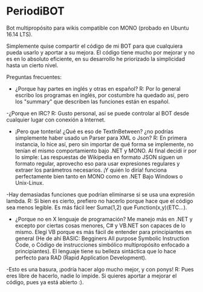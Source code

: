 # PeriodiBOT
Bot multipropósito para wikis compatible con MONO (probado en Ubuntu 16.14 LTS).

Simplemente quise compartir el código de mi BOT para que cualquiera pueda usarlo y aportar a su mejora.
El código tiene mucho por mejorar y no es en lo absoluto eficiente, en su desarrollo he priorizado la simplicidad hasta un cierto nivel.

Preguntas frecuentes:
- ¿Porque hay partes en inglés y otras en español?
R: Por lo general escribo los programas en inglés, por costumbre ha quedado así, pero los "summary" que describen las funciones están en español.

-¿Porque en IRC?
R: Gusto personal, así se puede controlar al BOT desde cualquier lugar con conexión a Internet.

- ¡Pero que tontería! ¿Qué es eso de TextInBetween? ¿no podrías simplemente haber usado un Parser para XML o Json?
R: En primera instancia, lo hice así, pero sin importar de qué forma se implemente, no tenían el mismo comportamiento bajo .NET y MONO. Al final decidí ir por lo simple: Las respuestas de Wikipedia en formato JSON siguen un formato regular, aprovecho eso para usar expresiones regulares y extraer los parámetros necesarios. ¡Y quién lo diría! funciona perfectamente bien tanto en MONO como en .NET Bajo Windows o Unix-Linux.

-Hay demasiadas funciones que podrían eliminarse si se usa una expresión lambda.
R: Si bien es cierto, prefiero no hacerlo porque hace que el código sea menos legible. Es más fácil leer Suma(1,2) que Function(x,y)(ETC...).

- ¿Porque no en X lenguaje de programación?
Me manejo más en .NET y excepto por ciertas cosas menores, C# y VB.NET son capaces de lo mismo. Elegí VB porque es más fácil de entender para principiantes en general (He de ahí BASIC: Begginers All purpose Symbolic Instruction Code, o Código de instrucciones simbólico multipropósito enfocado a principiantes). El lenguaje tiene su belleza sintáctica que lo hace perfecto para RAD (Rapid Application Development).

-Esto es una basura, ¡podría hacer algo mucho mejor, y con ponys!
R: Pues eres libre de hacerlo, nadie lo impide. Si quieres aportar a mejorar el código, pues ya está abierto :).
